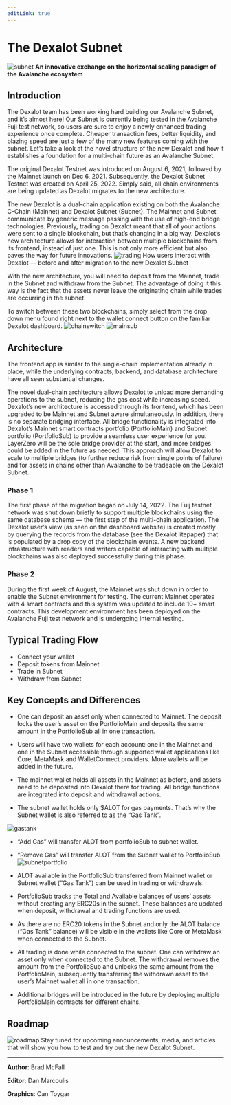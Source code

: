 ```yaml
---
editLink: true
---
```

# The Dexalot Subnet

![subnet](/images/subnet/subnet.png)
**An innovative exchange on the horizontal scaling paradigm of the Avalanche ecosystem**

## Introduction

The Dexalot team has been working hard building our Avalanche Subnet, and it’s almost here! Our Subnet is currently being tested in the Avalanche Fuji test network, so users are sure to enjoy a newly enhanced trading experience once complete. Cheaper transaction fees, better liquidity, and blazing speed are just a few of the many new features coming with the subnet. Let’s take a look at the novel structure of the new Dexalot and how it establishes a foundation for a multi-chain future as an Avalanche Subnet.

<YouTube id="vRvaswPuMNg" />


The original Dexalot Testnet was introduced on August 6, 2021, followed by the Mainnet launch on Dec 6, 2021. Subsequently, the Dexalot Subnet Testnet was created on April 25, 2022. Simply said, all chain environments are being updated as Dexalot migrates to the new architecture.

The new Dexalot is a dual-chain application existing on both the Avalanche C-Chain (Mainnet) and Dexalot Subnet (Subnet). The Mainnet and Subnet communicate by generic message passing with the use of high-end bridge technologies. Previously, trading on Dexalot meant that all of your actions were sent to a single blockchain, but that’s changing in a big way. Dexalot’s new architecture allows for interaction between multiple blockchains from its frontend, instead of just one. This is not only more efficient but also paves the way for future innovations.
![trading](/images/subnet/trading.png)
How users interact with Dexalot — before and after migration to the new Dexalot Subnet

With the new architecture, you will need to deposit from the Mainnet, trade in the Subnet and withdraw from the Subnet. The advantage of doing it this way is the fact that the assets never leave the originating chain while trades are occurring in the subnet.

To switch between these two blockchains, simply select from the drop down menu found right next to the wallet connect button on the familiar Dexalot dashboard.
![chainswitch](/images/subnet/chainswitch.png)
![mainsub](/images/subnet/mainsub.png)

## **Architecture**

The frontend app is similar to the single-chain implementation already in place, while the underlying contracts, backend, and database architecture have all seen substantial changes.

The novel dual-chain architecture allows Dexalot to unload more demanding operations to the subnet, reducing the gas cost while increasing speed. Dexalot’s new architecture is accessed through its frontend, which has been upgraded to be Mainnet and Subnet aware simultaneously. In addition, there is no separate bridging interface. All bridge functionality is integrated into Dexalot’s Mainnet smart contracts portfolio (PortfolioMain) and Subnet portfolio (PortfolioSub) to provide a seamless user experience for you. LayerZero will be the sole bridge provider at the start, and more bridges could be added in the future as needed. This approach will allow Dexalot to scale to multiple bridges (to further reduce risk from single points of failure) and for assets in chains other than Avalanche to be tradeable on the Dexalot Subnet.

### **Phase 1**
The first phase of the migration began on July 14, 2022. The Fuij testnet network was shut down briefly to support multiple blockchains using the same database schema — the first step of the multi-chain application. The Dexalot user’s view (as seen on the dashboard website) is created mostly by querying the records from the database (see the Dexalot litepaper) that is populated by a drop copy of the blockchain events. A new backend infrastructure with readers and writers capable of interacting with multiple blockchains was also deployed successfully during this phase.

### **Phase 2**
During the first week of August, the Mainnet was shut down in order to enable the Subnet environment for testing. The current Mainnet operates with 4 smart contracts and this system was updated to include 10+ smart contracts. This development environment has been deployed on the Avalanche Fuji test network and is undergoing internal testing.

## **Typical Trading Flow**

* Connect your wallet
* Deposit tokens from Mainnet
* Trade in Subnet
* Withdraw from Subnet

## **Key Concepts and Differences**

* One can deposit an asset only when connected to Mainnet. The deposit locks the user’s asset on the PortfolioMain and deposits the same amount in the PortfolioSub all in one transaction.

* Users will have two wallets for each account: one in the Mainnet and one in the Subnet accessible through supported wallet applications like Core, MetaMask and WalletConnect providers. More wallets will be added in the future.

* The mainnet wallet holds all assets in the Mainnet as before, and assets need to be deposited into Dexalot there for trading. All bridge functions are integrated into deposit and withdrawal actions.

* The subnet wallet holds only $ALOT for gas payments. That’s why the Subnet wallet is also referred to as the “Gas Tank”.

![gastank](/images/subnet/gastank.png)
* “Add Gas” will transfer ALOT from portfolioSub to subnet wallet.
* “Remove Gas” will transfer ALOT from the Subnet wallet to PortfolioSub.
![subnetportfolio](/images/subnet/subnetportfolio.png)

* ALOT available in the PortfolioSub transferred from Mainnet wallet or Subnet wallet (“Gas Tank”) can be used in trading or withdrawals.

* PortfolioSub tracks the Total and Available balances of users’ assets without creating any ERC20s in the subnet. These balances are updated when deposit, withdrawal and trading functions are used.

* As there are no ERC20 tokens in the Subnet and only the ALOT balance (“Gas Tank” balance) will be visible in the wallets like Core or MetaMask when connected to the Subnet.

* All trading is done while connected to the subnet.
One can withdraw an asset only when connected to the Subnet. The withdrawal removes the amount from the PortfolioSub and unlocks the same amount from the PortfolioMain, subsequently transferring the withdrawn asset to the user’s Mainnet wallet all in one transaction.

* Additional bridges will be introduced in the future by deploying multiple PortfolioMain contracts for different chains.

## Roadmap

![roadmap](/images/subnet/roadmap.png)
Stay tuned for upcoming announcements, media, and articles that will show you how to test and try out the new Dexalot Subnet.

---

**Author**: Brad McFall

**Editor**: Dan Marcoulis

**Graphics**: Can Toygar
